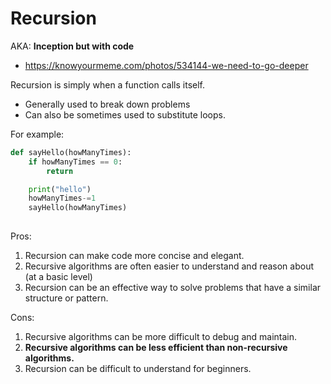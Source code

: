 # Recursion
AKA: **Inception but with code**
- https://knowyourmeme.com/photos/534144-we-need-to-go-deeper

Recursion is simply when a function calls itself. 
- Generally used to break down problems
- Can also be sometimes used to substitute loops.

For example:

```python
def sayHello(howManyTimes):
	if howManyTimes == 0:
		return 

	print("hello")
	howManyTimes-=1
	sayHello(howManyTimes)
	
```

Pros:
1. Recursion can make code more concise and elegant.
2. Recursive algorithms are often easier to understand and reason about (at a basic level)
3. Recursion can be an effective way to solve problems that have a similar structure or pattern.

Cons:
1. Recursive algorithms can be more difficult to debug and maintain.
2. **Recursive algorithms can be less efficient than non-recursive algorithms.**
3. Recursion can be difficult to understand for beginners.